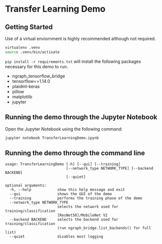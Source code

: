 # Transfer Learning Demo

## Getting Started
Use of a virtual enviornment is highly recommended although not required.
```bash
virtualenv .venv
source .venv/bin/activate
```

`pip install -r requirements.txt` will install the following packages necessary for this demo to run.
- ngraph_tensorflow_bridge
- tensorflow==1.14.0
- plaidml-keras
- pillow
- matplotlib
- jupyter

## Running the demo through the Jupyter Notebook

Open the Jupyter Notebook using the following command:

```python
jupyter notebook TransferLearningDemo.ipynb
```

## Running the demo through the command line
```
usage: TransferLearningDemo [-h] [--gui] [--training]
                            [--network_type NETWORK_TYPE] [--backend BACKEND]
                            [--quiet]

optional arguments:
  -h, --help            show this help message and exit
  --gui                 shows the GUI of the demo
  --training            performs the training phase of the demo
  --network_type NETWORK_TYPE
                        selects the network used for training/classification
                        [ResNet50]/MobileNet V2
  --backend BACKEND     selects the backend used for training/classification
                        (run ngraph_bridge.list_backends() for full list)
  --quiet               disables most logging
```
